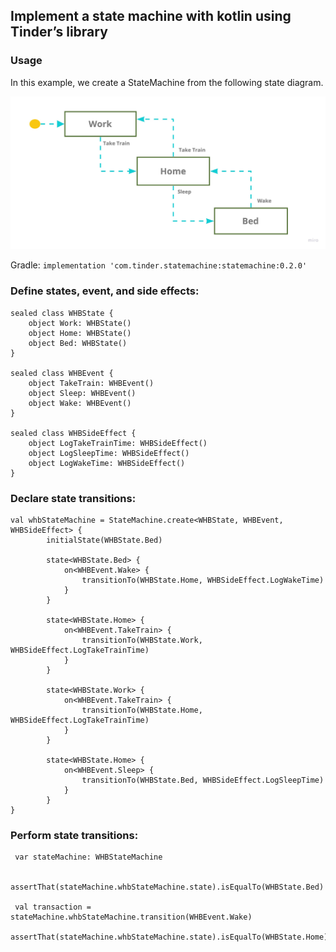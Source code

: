 ## Implement a state machine with kotlin using Tinder’s library

### Usage

In this example, we create a StateMachine from the following state diagram.


![alt text](https://github.com/sandeshbodake/tinder-statemachine-example/blob/master/example/sample-example.jpg)


Gradle:
```implementation 'com.tinder.statemachine:statemachine:0.2.0'```

### Define states, event, and side effects:

```
sealed class WHBState {
    object Work: WHBState()
    object Home: WHBState()
    object Bed: WHBState()
}

sealed class WHBEvent {
    object TakeTrain: WHBEvent()
    object Sleep: WHBEvent()
    object Wake: WHBEvent()
}

sealed class WHBSideEffect {
    object LogTakeTrainTime: WHBSideEffect()
    object LogSleepTime: WHBSideEffect()
    object LogWakeTime: WHBSideEffect()
}
```

### Declare state transitions:

```
val whbStateMachine = StateMachine.create<WHBState, WHBEvent, WHBSideEffect> {
        initialState(WHBState.Bed)

        state<WHBState.Bed> {
            on<WHBEvent.Wake> {
                transitionTo(WHBState.Home, WHBSideEffect.LogWakeTime)
            }
        }

        state<WHBState.Home> {
            on<WHBEvent.TakeTrain> {
                transitionTo(WHBState.Work, WHBSideEffect.LogTakeTrainTime)
            }
        }

        state<WHBState.Work> {
            on<WHBEvent.TakeTrain> {
                transitionTo(WHBState.Home, WHBSideEffect.LogTakeTrainTime)
            }
        }

        state<WHBState.Home> {
            on<WHBEvent.Sleep> {
                transitionTo(WHBState.Bed, WHBSideEffect.LogSleepTime)
            }
        }
}
```


### Perform state transitions:

```
 var stateMachine: WHBStateMachine

 assertThat(stateMachine.whbStateMachine.state).isEqualTo(WHBState.Bed)

 val transaction = stateMachine.whbStateMachine.transition(WHBEvent.Wake)
        assertThat(stateMachine.whbStateMachine.state).isEqualTo(WHBState.Home)
```
